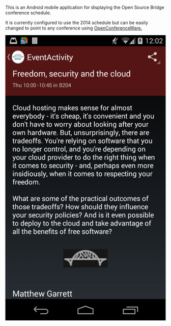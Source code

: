 This is an Android mobile application for displaying the Open Source Bridge conference schedule.

It is currently configured to use the 2014 schedule but can be easily changed to point to any conference using [OpenConferenceWare.](http://openconferenceware.org)

![alt text](https://raw.githubusercontent.com/markholland/ocw-android-2014/development/App%20Screenshots/device-2014-08-29-120234.png "Event detail view")


